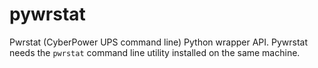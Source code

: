 # pywrstat

Pwrstat (CyberPower UPS command line) Python wrapper API. Pywrstat needs the `pwrstat` command line utility installed
on the same machine.

